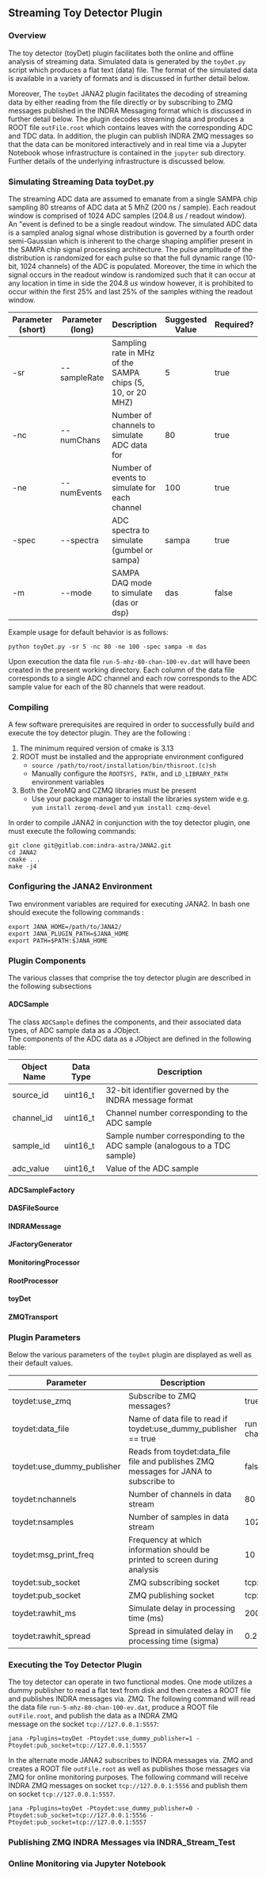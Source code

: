 
## Streaming Toy Detector Plugin

### Overview

The toy detector (toyDet) plugin facilitates both the online and offline analysis of streaming data. Simulated data 
is generated by the `toyDet.py` script which produces a flat text (data) file.  The format of the simulated data is 
available in a variety of formats and is discussed in further detail below.

Moreover, The `toyDet` JANA2 plugin facilitates the decoding of streaming data by either reading from the 
file directly or by subscribing to ZMQ messages published in the INDRA Messaging format which is discussed 
in further detail below. The plugin decodes streaming data and produces a ROOT file `outFile.root` which 
contains leaves with the corresponding ADC and TDC data.  In addition, the plugin can publish INDRA ZMQ 
messages so that the data can be monitored interactively and in real time via a Jupyter Notebook whose 
infrastructure is contained in the `jupyter` sub directory.  Further details of the underlying infrastructure 
is discussed below.

### Simulating Streaming Data toyDet.py

The streaming ADC data are assumed to emanate from a single SAMPA chip sampling 80 streams of ADC data at 
5 MhZ (200 ns / sample). Each readout window is comprised of 1024 ADC samples (204.8 $`us`$ / readout window).  
An "event is defined to be a single readout window. The simulated ADC data is a sampled analog signal 
whose distribution is governed by a fourth order semi-Gaussian which is inherent to the charge shaping 
amplifier present in the SAMPA chip signal processing architecture.  The pulse amplitude of the distribution 
is randomized for each pulse so that the full dynamic range (10-bit, 1024 channels) of the ADC is populated. 
Moreover, the time in which the signal occurs in the readout window is randomized such that it can occur at any 
location in time in side the 204.8 $`us`$ window however, it is prohibited to occur within the first 25% and 
last 25% of the samples withing the readout window.  

| Parameter (short) | Parameter (long) | Description                                                | Suggested Value | Required? |
| ----------------- | ---------------- | ---------------------------------------------------------- | --------------- | --------- |
| -sr               | --sampleRate     | Sampling rate in MHz of the SAMPA chips (5, 10, or 20 MHZ) | 5               | true      |
| -nc               | --numChans       | Number of channels to simulate ADC data for                | 80              | true      |
| -ne               | --numEvents      | Number of events to simulate for each channel              | 100             | true      |
| -spec             | --spectra        | ADC spectra to simulate (gumbel or sampa)                  | sampa           | true      |
| -m                | --mode           | SAMPA DAQ mode to simulate (das or dsp)                    | das             | false     |

Example usage for default behavior is as follows:

```
python toyDet.py -sr 5 -nc 80 -ne 100 -spec sampa -m das
```

Upon execution the data file `run-5-mhz-80-chan-100-ev.dat` will have been created in the present working directory.
Each column of the data file corresponds to a single ADC channel and each row corresponds to the ADC sample value 
for each of the 80 channels that were readout.

### Compiling

A few software prerequisites are required in order to successfully build and execute the toy detector plugin. 
They are the following :

1. The minimum required version of cmake is 3.13
1. ROOT must be installed and the appropriate environment configured
    - `source /path/to/root/installation/bin/thisroot.(c)sh`
    - Manually configure the `ROOTSYS, PATH,` and `LD_LIBRARY_PATH` environment variables
1. Both the ZeroMQ and CZMQ libraries must be present
    - Use your package manager to install the libraries system wide e.g. `yum install zeromq-devel` 
    and `yum install czmq-devel` 

In order to compile JANA2 in conjunction with the toy detector plugin, one must execute the following commands:

```
git clone git@gitlab.com:indra-astra/JANA2.git
cd JANA2
cmake . .
make -j4
``` 

### Configuring the JANA2 Environment

Two environment variables are required for executing JANA2.  In bash one should execute the following commands :

```
export JANA_HOME=/path/to/JANA2/
export JANA_PLUGIN_PATH=$JANA_HOME
export PATH=$PATH:$JANA_HOME 
```

### Plugin Components

The various classes that comprise the toy detector plugin are described in the following subsections

#### ADCSample

The class `ADCSample` defines the components, and their associated data types, of ADC sample data as a JObject.  
The components of the ADC data as a JObject are defined in the following table:

| Object Name | Data Type | Description                                                               |
| ----------- | --------- | ------------------------------------------------------------------------- | 
| source_id   | uint16_t  | 32-bit identifier governed by the INDRA message format                    |
| channel_id  | uint16_t  | Channel number corresponding to the ADC sample                            |
| sample_id   | uint16_t  | Sample number corresponding to the ADC sample (analogous to a TDC sample) |
| adc_value   | uint16_t  | Value of the ADC sample                                                   |

#### ADCSampleFactory



#### DASFileSource

#### INDRAMessage

#### JFactoryGenerator

#### MonitoringProcessor

#### RootProcessor

#### toyDet

#### ZMQTransport

### Plugin Parameters

Below the various parameters of the `toyDet` plugin are displayed as well as their default values.

| Parameter                  | Description                                                                          | Default Value                |
| -------------------------- | ------------------------------------------------------------------------------------ | ---------------------------- |
| toydet:use_zmq             | Subscribe to ZMQ messages?                                                           | true                         |
| toydet:data_file           | Name of data file to read if toydet:use_dummy_publisher == true                      | run-5-mhz-80-chan-100-ev.dat |
| toydet:use_dummy_publisher | Reads from toydet:data_file file and publishes ZMQ messages for JANA to subscribe to | false                        |
| toydet:nchannels           | Number of channels in data stream                                                    | 80                           |
| toydet:nsamples            | Number of samples in data stream                                                     | 1024                         |
| toydet:msg_print_freq      | Frequency at which information should be printed to screen during analysis           | 10                           |
| toydet:sub_socket          | ZMQ subscribing socket                                                               | tcp://127.0.0.1:5556         |
| toydet:pub_socket          | ZMQ publishing socket                                                                | tcp://127.0.0.1:5557         |
| toydet:rawhit_ms           | Simulate delay in processing time (ms)                                               | 200                          |
| toydet:rawhit_spread       | Spread in simulated delay in processing time (sigma)                                 | 0.25                         |

### Executing the Toy Detector Plugin

The toy detector can operate in two functional modes.  One mode utilizes a dummy publisher to read a flat text from 
disk and then creates a ROOT file and publishes INDRA messages via. ZMQ.  The following command will read the data 
file `run-5-mhz-80-chan-100-ev.dat`, produce a ROOT file `outFile.root`, and publish the data as a INDRA ZMQ  
message on the socket `tcp://127.0.0.1:5557`:

```
jana -Pplugins=toyDet -Ptoydet:use_dummy_publisher=1 -Ptoydet:pub_socket=tcp://127.0.0.1:5557
```

In the alternate mode JANA2 subscribes to INDRA messages via. ZMQ and creates a ROOT file `outFile.root` as well as 
publishes those messages via ZMQ for online monitoring purposes.  The following command will receive INDRA ZMQ 
messages on socket `tcp://127.0.0.1:5556` and publish them on socket `tcp://127.0.0.1:5557`.

```
jana -Pplugins=toyDet -Ptoydet:use_dummy_publisher=0 -Ptoydet:sub_socket=tcp://127.0.0.1:5556 -Ptoydet:pub_socket=tcp://127.0.0.1:5557
```

### Publishing ZMQ INDRA Messages via INDRA_Stream_Test



### Online Monitoring via Jupyter Notebook




